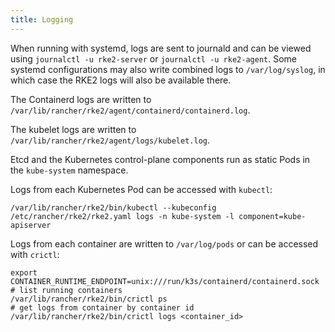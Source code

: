 ```yaml
---
title: Logging
---
```


When running with systemd, logs are sent to journald and can be viewed using `journalctl -u rke2-server` or `journalctl -u rke2-agent`. Some systemd configurations may also write combined logs to `/var/log/syslog`, in which case the RKE2 logs will also be available there.

The Containerd logs are written to `/var/lib/rancher/rke2/agent/containerd/containerd.log`.

The kubelet logs are written to `/var/lib/rancher/rke2/agent/logs/kubelet.log`.

Etcd and the Kubernetes control-plane components run as static Pods in the `kube-system` namespace.

Logs from each Kubernetes Pod can be accessed with `kubectl`:

```
/var/lib/rancher/rke2/bin/kubectl --kubeconfig /etc/rancher/rke2/rke2.yaml logs -n kube-system -l component=kube-apiserver
```

Logs from each container are written to `/var/log/pods` or can be accessed with `crictl`:

```
export CONTAINER_RUNTIME_ENDPOINT=unix:///run/k3s/containerd/containerd.sock
# list running containers
/var/lib/rancher/rke2/bin/crictl ps
# get logs from container by container id
/var/lib/rancher/rke2/bin/crictl logs <container_id>
```